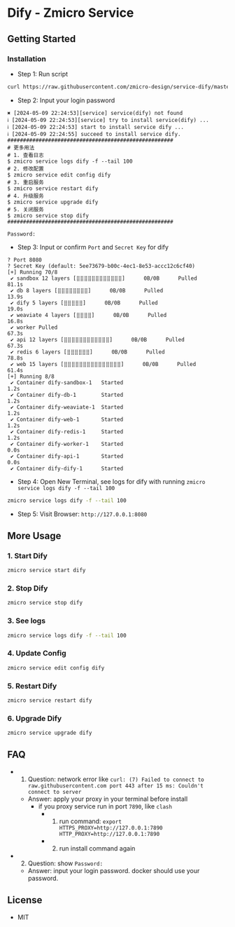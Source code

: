 # Dify - Zmicro Service

## Getting Started

### Installation

- Step 1: Run script
  
```bash
curl https://raw.githubusercontent.com/zmicro-design/service-dify/master/install -o /tmp/install.sh && bash /tmp/install.sh && rm /tmp/install.sh
```

- Step 2: Input your login password

```
✖ [2024-05-09 22:24:53][service] service(dify) not found
ℹ [2024-05-09 22:24:53][service] try to install service(dify) ...
ℹ [2024-05-09 22:24:53] start to install service dify ...
ℹ [2024-05-09 22:24:55] succeed to install service dify.
#####################################################
# 更多用法
# 1. 查看日志
$ zmicro service logs dify -f --tail 100
# 2. 修改配置
$ zmicro service edit config dify
# 3. 重启服务
$ zmicro service restart dify
# 4. 升级服务
$ zmicro service upgrade dify
# 5. 关闭服务
$ zmicro service stop dify
#####################################################

Password:
```

- Step 3: Input or confirm `Port` and `Secret Key` for dify

```
? Port 8080
? Secret Key (default: 5ee73679-b00c-4ec1-8e53-accc12c6cf40)
[+] Running 70/8
 ✔ sandbox 12 layers [⣿⣿⣿⣿⣿⣿⣿⣿⣿⣿⣿⣿]      0B/0B      Pulled                                                                                                           81.1s
 ✔ db 8 layers [⣿⣿⣿⣿⣿⣿⣿⣿]      0B/0B      Pulled                                                                                                                     13.9s
 ✔ dify 5 layers [⣿⣿⣿⣿⣿]      0B/0B      Pulled                                                                                                                      19.0s
 ✔ weaviate 4 layers [⣿⣿⣿⣿]      0B/0B      Pulled                                                                                                                   16.8s
 ✔ worker Pulled                                                                                                                                                     67.3s
 ✔ api 12 layers [⣿⣿⣿⣿⣿⣿⣿⣿⣿⣿⣿⣿]      0B/0B      Pulled                                                                                                               67.3s
 ✔ redis 6 layers [⣿⣿⣿⣿⣿⣿]      0B/0B      Pulled                                                                                                                    78.8s
 ✔ web 15 layers [⣿⣿⣿⣿⣿⣿⣿⣿⣿⣿⣿⣿⣿⣿⣿]      0B/0B      Pulled                                                                                                            61.4s
[+] Running 8/8
 ✔ Container dify-sandbox-1   Started                                                                                                                                 1.2s
 ✔ Container dify-db-1        Started                                                                                                                                 1.2s
 ✔ Container dify-weaviate-1  Started                                                                                                                                 1.2s
 ✔ Container dify-web-1       Started                                                                                                                                 1.2s
 ✔ Container dify-redis-1     Started                                                                                                                                 1.2s
 ✔ Container dify-worker-1    Started                                                                                                                                 0.0s
 ✔ Container dify-api-1       Started                                                                                                                                 0.0s
 ✔ Container dify-dify-1      Started
```

- Step 4: Open New Terminal, see logs for dify with running `zmicro service logs dify -f --tail 100`

```bash
zmicro service logs dify -f --tail 100
```

- Step 5: Visit Browser: `http://127.0.0.1:8080`

## More Usage

### 1. Start Dify

```bash
zmicro service start dify
```

### 2. Stop Dify

```bash
zmicro service stop dify
```

### 3. See logs

```bash
zmicro service logs dify -f --tail 100
```

### 4. Update Config

```bash
zmicro service edit config dify
```

### 5. Restart Dify

```bash
zmicro service restart dify
```

### 6. Upgrade Dify

```bash
zmicro service upgrade dify
```

## FAQ

- 1. Question: network error like `curl: (7) Failed to connect to raw.githubusercontent.com port 443 after 15 ms: Couldn't connect to server`
  - Answer: apply your proxy in your terminal before install
    - if you proxy service run in port `7890`, like `clash`
      - 1. run command: `export HTTPS_PROXY=http://127.0.0.1:7890 HTTP_PROXY=http://127.0.0.1:7890`
      - 2. run install command again

- 2. Question: show `Password:`
  - Answer: input your login password. docker should use your password.

## License
* MIT
